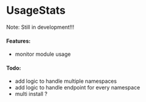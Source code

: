 # UsageStats
Note: Still in development!!!

#### Features:
* monitor module usage

#### Todo:
* add logic to handle multiple namespaces
* add logic to handle endpoint for every namespace
* multi install ?
